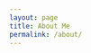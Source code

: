 ```yaml
---
layout: page
title: About Me
permalink: /about/
---
```



<style>
    /* Container for Flexbox-based layout */
    .flex-container {
        display: flex;
        justify-content: center; /* Center items horizontally */
        flex-wrap: wrap; /* Allow wrapping of items */
        gap: 25px; /* Add space between items */
        margin-top: 20px;
    }
    .flex-item {
        text-align: center;
        flex-basis: calc(25% - 20px); /* Make items take up 25% of the container width */
    }
    .flex-item img {
        width: 100%;
        height: 150px; /* Fixed height for uniformity */
        object-fit: contain; /* Ensure the image fits within the fixed height */
    }
    .flex-item p {
        margin: 5px 0; /* Add some margin for spacing */
    }
    /* Flexbox container for projects section */
    .projects-container {
        display: flex;
        flex-direction: column; /* Align items vertically */
        width: 100%; /* Ensure the projects section spans the full width */
        align-items: center; /* Center-align the project items */
        margin-top: 20px;
    }
    .project-item {
        width: 100%; /* Ensure project item spans the full width */
        max-width: 875px; /* Set a max width to avoid items being too wide */
        margin-bottom: 20px; /* Add some space between projects */
        padding: 15px;
        background-color: #333; /* Optional: Add a background color for clarity */
        border-radius: 8px;
        text-align: left; /* Align text to the left */
        color: #fff; /* Set text color */
    }
    .project-item {
        transition: transform 0.2s ease, box-shadow 0.2s ease;
        padding: 20px;
        margin: 10px;
        border: 1px solid #ddd;
        border-radius: 8px;
        box-shadow: 0 2px 5px rgba(0, 0, 0, 0.1);
    }
    .project-item:hover {
        transform: translateY(-10px);
        box-shadow: 0 8px 15px rgba(0, 0, 0, 0.2);
    }
    .project-item h3 {
        margin-top: 0;
        text-align: left;
    }
    .projects-container h2 {
        text-align: left;
        margin-left: 0;
        width: 100%;
    }

    .footer {
        text-align: center;
        padding: 20px;
        background-color: #f1f1f1;
        border-top: 1px solid #24292e;
        margin-top: 20px;
        width: 100%;
        background-color: #121212;
    }

    .footer a {
        margin: 0 10px;
        text-decoration: none;
        background-color: #121212;
    }

    .footer img {
        width: 50px;
        height: 50px;
        border-radius: 50%;
        transition: transform 0.3s ease;
    }

    .footer img:hover {
        transform: scale(1.1);
    }

    .image-gallery {
        display: flex;
        flex-wrap: nowrap;
        overflow-x: auto;
        gap: 10px;
        }

    .image-gallery img {
        max-height: 250px;
        object-fit: cover;
        border-radius: 5px;
    }
</style>

<div class="bio-container" id="bio_container">
    <!-- bio content will be added here by JavaScript -->
</div>

<div class="achievements-container" id="achievements_container">
    <!-- Achievements content will be added here by JavaScript -->
</div>

<div class="flex-container" id="flex_container">
    <!-- content will be added here by JavaScript -->
</div>

<script>
    var container = document.getElementById("flex_container");
    var bioContainer = document.getElementById("bio_container");

    var living_in_the_world = [
        {"flag": "https://raw.githubusercontent.com/isocpp/logos/master/cpp_logo.png", "greeting": "Programming Language", "description": "C++ - 4 years"},
        {"flag": "https://www.competitionsciences.org/wp-content/uploads/2017/04/CYBERPATRIOT_Defense-Competition_Blue.png", "greeting": "Cybersecurity Competition", "description": "CyberPatriot - 2 years"},
        {"flag": "https://cdn.worldvectorlogo.com/logos/kali-1.svg", "greeting": "Linux Distro", "description": "Kali Linux - 3 years"},
        {"flag": "https://upload.wikimedia.org/wikipedia/commons/f/fe/Seal_of_the_United_States_Intelligence_Community.svg", "greeting": "Open Source Intelligence", "description": "OSINT Enthusiast - 4 years"},
        // {"flag": "https://www.freewear.org/images/articles/detail/FW0688_Dise%C3%B1o.png", "greeting": "Read The Friendly Manual!", "description": "RTFM! - 4 years"}
    ];

    var bio_data = {
        "bio": "Hello! I'm Lucas, a freshman attending DNHS. You'll typically find me in cybersecurity (CyberPatriot) or CTF competitions, but in my free time I enjoy building personal projects with C++ and reverse engineering programs. I'm passionate about open source software and intelligence, and in that spirit, do all of my development through Linux.",
    };

    var projects = [
        {
            name: 'XALLARAP',
            url: 'https://github.com/Parallaxes/XALLARAP',
            description: 'A hardening script for Linux distros, created for the CyberPatriot competition. Current functioning features include hash checking, user auditing, password auditing, logging, and kernel hardening.',
            images: ['{{site.baseurl}}/images/about/xallarapTitle.png', '{{site.baseurl}}/images/about/xallarapUsers.png', '{{site.baseurl}}/images/about/xallarapHash.png']
        },
        {
            name: 'SPOJ Solutions',
            url: 'https://github.com/Parallaxes/SPOJ',
            description: 'A general collection of my Sphere Online Judge (SPOJ) solutions. WIP',
            images: ['https://miro.medium.com/v2/resize:fit:1400/0*XvhNyVt7B79rr81x.png', '{{site.baseurl}}/images/about/spojDemo1.png', '{{site.baseurl}}/images/about/spojDemo2.png']
        },
        {
            name: 'CSSE Student Repo',
            url: 'https://github.com/Parallaxes/lucas_2025',
            description: 'Repository containing my student code portfolio for the Computer Science & Software Engineering course 2024 - 2025.',
            images: ['https://avatars.githubusercontent.com/u/66652504?s=200&v=4']
        },
        
    ];

    function createFlexItem(location) {
        var flexItem = document.createElement("div");
        flexItem.className = "flex-item";

        var img = document.createElement("img");
        img.src = location.flag;

        var description = document.createElement("p");
        description.textContent = location.description;

        var greeting = document.createElement("p");
        greeting.textContent = location.greeting;

        flexItem.appendChild(img);
        flexItem.appendChild(description);
        flexItem.appendChild(greeting);

        return flexItem;
    }

    var bioItem = document.createElement('div');
    bioItem.style.width = "100%";
    bioItem.style.margin = "0 auto";
    bioItem.innerHTML = `<p>${bio_data.bio}</p>`;
    bioContainer.appendChild(bioItem);

    for (const location of living_in_the_world) {
        var flexItem = createFlexItem(location);
        container.appendChild(flexItem);
    }

    var achievementsContainer = document.getElementById("achievements_container");

    // Create markdown content container for achievements
    var markdownContent = document.createElement('div');
    markdownContent.style.width = "100%"; // Ensure markdown content has the same width
    markdownContent.style.margin = "0px auto"; // Center align with auto margins and add some spacing
    markdownContent.innerHTML = `
        <h2>My Achievements</h2>
        <ul>
            <li>4th place @ CyberPatriot XVI Semifinals</li>
            <li>3rd place @ CyberPatriot XVI State Round</li>
        </ul>
    `;

    // Append markdown content to the achievements container
    achievementsContainer.appendChild(markdownContent);
    
    var projectsContainer = document.createElement('div');
    projectsContainer.className = "projects-container";
    projectsContainer.innerHTML = "<h2>Projects</h2>";

    for (const project of projects) {
        var projectItem = document.createElement('div');
        projectItem.className = "project-item";
        projectItem.innerHTML = `
            <a href="${project.url}" target="_blank" style="text-decoration: none; color: inherit;">
                <h3>${project.name}</h3>
                <p>${project.description}</p>
                <div class="image-gallery">
                    ${project.images.map(image => `<img src="${image}" alt="${project.name}" class="gallery-image">`).join('')}
                </div>
            </a>
        `;
        projectsContainer.appendChild(projectItem);
    }

    container.appendChild(projectsContainer);

    // Create footer section
    var footer = document.createElement('div');
    footer.className = "footer";
    footer.innerHTML = `
        <a href="https://github.com/Parallaxes" target="_blank">
            <img src="https://cdn-icons-png.flaticon.com/512/25/25231.png" alt="GitHub">
        </a>
    `;

    container.appendChild(footer);
</script>